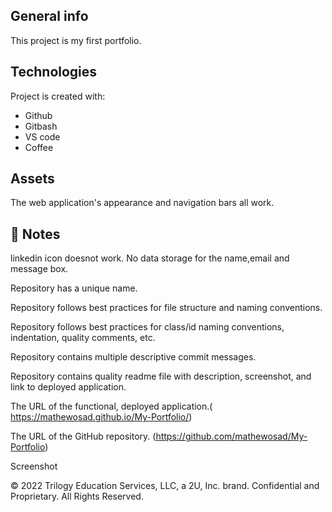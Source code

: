 
## General info
This project is my first portfolio.
	
## Technologies
Project is created with:
* Github
* Gitbash
* VS code
* Coffee
## Assets

The web application's appearance and navigation bars all work.

## 📝 Notes
 linkedin icon doesnot work. No data storage for the name,email and message box.

Repository has a unique name.

Repository follows best practices for file structure and naming conventions.

Repository follows best practices for class/id naming conventions, indentation, quality comments, etc.

Repository contains multiple descriptive commit messages.

Repository contains quality readme file with description, screenshot, and link to deployed application.

The URL of the functional, deployed application.( https://mathewosad.github.io/My-Portfolio/)

The URL of the GitHub repository. (https://github.com/mathewosad/My-Portfolio)

Screenshot
![]()

© 2022 Trilogy Education Services, LLC, a 2U, Inc. brand. Confidential and Proprietary. All Rights Reserved.
